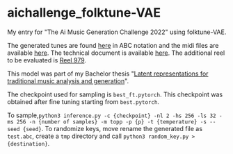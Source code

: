 # aichallenge_folktune-VAE
My entry for "The Ai Music Generation Challenge 2022" using folktune-VAE.

The generated tunes are found [here](tunes.abc) in ABC notation and the midi files are available [here](midis.tar.xz).
The technical document is available [here](The_Ai_Music_Generation_Challenge_2022_-_Technical_Document.pdf).
The additional reel to be evaluated is [Reel 979](reel.abc).

This model was part of my Bachelor thesis "[Latent representations for traditional music analysis and generation](https://github.com/amerotz/latent-representations-for-traditional-music-analysis-and-generation)".

The checkpoint used for sampling is `best_ft.pytorch`. This checkpoint was obtained after fine tuning starting from `best.pytorch`.

To sample,`python3 inference.py -c {checkpoint} -nl 2 -hs 256 -ls 32 -ms 256 -n {number of samples} -m topp -p {p} -t {temperature} -s --seed {seed}`.
To randomize keys, move rename the generated file as `test.abc`, create a `tmp` directory and call `python3 random_key.py > {destination}`.
